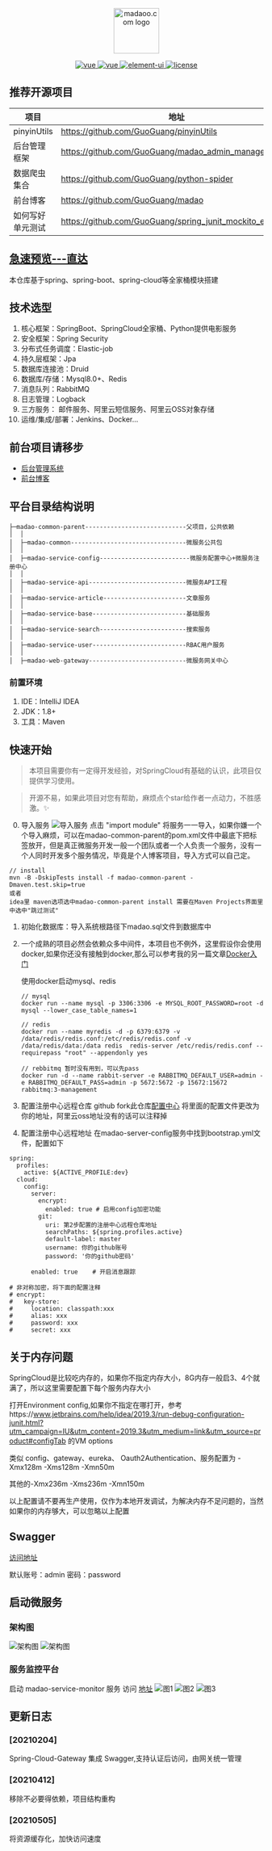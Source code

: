 
<p align="center">
<a href="https://github.com/GuoGuang/madao" target="blank">
    <img src="https://yd-note.oss-cn-beijing.aliyuncs.com/favicon.ico" height="90" alt="madaoo.com logo" />
</a>
</p>

<p align="center">
  <a href="#">
    <img src="https://img.shields.io/badge/jdk->=1.8-blue.svg" alt="vue">
  </a>
  <a href="#">
    <img src="https://img.shields.io/badge/license-GPL%20(%3E%3D%202)-blue" alt="vue">
  </a>
  <a href="#">
    <img src="https://img.shields.io/badge/springcloud-Finchley.SR2-brightgreen.svg" alt="element-ui">
  </a>
  <a href="#">
    <img src="https://img.shields.io/badge/springboot-2.0.2.RELEASE-brightgreen.svg" alt="license">
  </a>
</p>

## 推荐开源项目
项目 | 地址
---|---
pinyinUtils | https://github.com/GuoGuang/pinyinUtils
后台管理框架 | https://github.com/GuoGuang/madao_admin_manage
数据爬虫集合 | https://github.com/GuoGuang/python-spider
前台博客 | https://github.com/GuoGuang/madao
如何写好单元测试 | https://github.com/GuoGuang/spring_junit_mockito_example

## [急速预览---直达](https://madaoo.com)

本仓库基于spring、spring-boot、spring-cloud等全家桶模块搭建

## 技术选型
1. 核心框架：SpringBoot、SpringCloud全家桶、Python提供电影服务
2. 安全框架：Spring Security
3. 分布式任务调度：Elastic-job
4. 持久层框架：Jpa
5. 数据库连接池：Druid
6. 数据库/存储：Mysql8.0+、Redis
7. 消息队列：RabbitMQ
8. 日志管理：Logback
9. 三方服务： 邮件服务、阿里云短信服务、阿里云OSS对象存储
10. 运维/集成/部署：Jenkins、Docker...

## 前台项目请移步 
- [后台管理系统](https://github.com/GuoGuang/madao_admin_manage)
- [前台博客](https://github.com/GuoGuang/madao)

## 平台目录结构说明
```
├─madao-common-parent----------------------------父项目，公共依赖
│  │
│  ├─madao-common--------------------------------微服务公共包
│  │
│  ├─madao-service-config-------------------------微服务配置中心+微服务注册中心
│  │
│  ├─madao-service-api---------------------------微服务API工程
│  │
│  ├─madao-service-article-----------------------文章服务
│  │
│  ├─madao-service-base--------------------------基础服务
│  │
│  ├─madao-service-search------------------------搜索服务
│  │
│  ├─madao-service-user--------------------------RBAC用户服务
│  │
│  ├─madao-web-gateway---------------------------微服务网关中心

```
### 前置环境
1. IDE：IntelliJ IDEA
2. JDK：1.8+ 
3. 工具：Maven

## 快速开始
> 本项目需要你有一定得开发经验，对SpringCloud有基础的认识，此项目仅提供学习使用。

> 开源不易，如果此项目对您有帮助，麻烦点个star给作者一点动力，不胜感激。:sparkles:


0. 导入服务
![导入服务](https://github.com/GuoGuang/madao_service/blob/develop/madao-common-parent/image/service.png)
点击 "import module" 将服务一一导入，如果你嫌一个个导入麻烦，可以在madao-common-parent的pom.xml文件中最底下把<modules>标签放开，但是真正微服务开发一般一个团队或者一个人负责一个服务，没有一个人同时开发多个服务情况，毕竟是个人博客项目，导入方式可以自己定。
```
// install
mvn -B -DskipTests install -f madao-common-parent -Dmaven.test.skip=true  
或者 
idea里 maven选项选中madao-common-parent install 需要在Maven Projects界面里中选中"跳过测试"
```

1. 初始化数据库：导入系统根路径下madao.sql文件到数据库中

2. 一个成熟的项目必然会依赖众多中间件，本项目也不例外，这里假设你会使用docker,如果你还没有接触到docker,那么可以参考我的另一篇文章[Docker入门](https://madaoo.com/article/1263480522076721152)

    使用docker启动mysql、redis
    ```
    // mysql
    docker run --name mysql -p 3306:3306 -e MYSQL_ROOT_PASSWORD=root -d mysql --lower_case_table_names=1
    
    // redis
    docker run --name myredis -d -p 6379:6379 -v /data/redis/redis.conf:/etc/redis/redis.conf -v /data/redis/data:/data redis  redis-server /etc/redis/redis.conf --requirepass "root" --appendonly yes
    
    // rebbitmq 暂时没有用到，可以先pass
    docker run -d --name rabbit-server -e RABBITMQ_DEFAULT_USER=admin -e RABBITMQ_DEFAULT_PASS=admin -p 5672:5672 -p 15672:15672 rabbitmq:3-management
    
    ```

3. 配置注册中心远程仓库
github fork此仓库[配置中心](https://github.com/GuoGuang/madao_config)
将里面的配置文件更改为你的地址，阿里云oss地址没有的话可以注释掉

4.  配置注册中心远程地址
在madao-server-config服务中找到bootstrap.yml文件，配置如下

```
spring:
  profiles:
    active: ${ACTIVE_PROFILE:dev}
  cloud:
    config:
      server:
        encrypt:
          enabled: true # 启用config加密功能
        git:
          uri: 第2步配置的注册中心远程仓库地址
          searchPaths: ${spring.profiles.active}
          default-label: master
          username: 你的github账号
          password: '你的github密码'

      enabled: true    # 开启消息跟踪

# 非对称加密，将下面的配置注释
# encrypt:
#   key-store:
#     location: classpath:xxx
#     alias: xxx
#     password: xxx
#     secret: xxx
```

## 关于内存问题

SpringCloud是比较吃内存的，如果你不指定内存大小，8G内存一般启3、4个就满了，所以这里需要配置下每个服务内存大小

打开Environment config,如果你不指定在哪打开，参考https://www.jetbrains.com/help/idea/2019.3/run-debug-configuration-junit.html?utm_campaign=IU&utm_content=2019.3&utm_medium=link&utm_source=product#configTab 的VM options

类似 config、gateway、eureka、 Oauth2Authentication、服务配置为 -Xmx128m -Xms128m -Xmn50m 

其他的-Xmx236m -Xms236m -Xmn150m 

以上配置请不要再生产使用，仅作为本地开发调试，为解决内存不足问题的，当然如果你的内存够大，可以忽略以上配置

## Swagger 
[访问地址](http://127.0.0.1:8080/swagger-ui/)

默认账号：admin 密码：password

## 启动微服务
### 架构图
![架构图](https://github.com/GuoGuang/madao_service/blob/develop/madao-common-parent/image/%E6%9E%B6%E6%9E%84%E5%9B%BE1.png)
![架构图](https://github.com/GuoGuang/madao_service/blob/develop/madao-common-parent/image/%E6%9E%B6%E6%9E%84%E5%9B%BE2.png)

### 服务监控平台
启动 madao-service-monitor 服务 
访问 [地址](http://127.0.0.1:9002)
![图1](https://github.com/GuoGuang/madao_service/blob/develop/madao-common-parent/image/Application.png)
![图2](https://github.com/GuoGuang/madao_service/blob/develop/madao-common-parent/image/Wallboard.png)
![图3](https://github.com/GuoGuang/madao_service/blob/develop/madao-common-parent/image/Details.png)

## 更新日志
### [20210204]
Spring-Cloud-Gateway 集成 Swagger,支持认证后访问，由网关统一管理

### [20210412]
移除不必要得依赖，项目结构重构

### [20210505]
将资源缓存化，加快访问速度